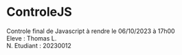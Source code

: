 # ControleJS
Controle final de Javascript à rendre le 06/10/2023 à 17h00<br />
Eleve : Thomas L.<br />
N. Etudiant : 20230012<br />